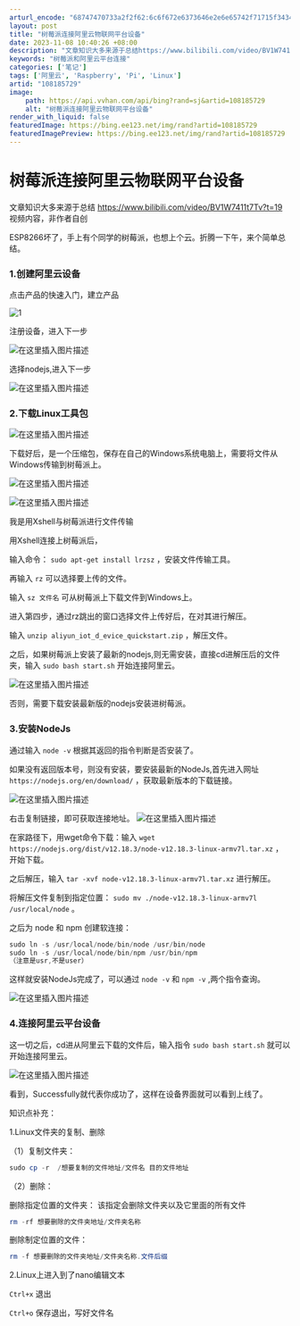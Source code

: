```yaml
---
arturl_encode: "68747470733a2f2f62:6c6f672e6373646e2e6e65742f71715f34343033363634352f:61727469636c652f64657461696c732f313038313835373239"
layout: post
title: "树莓派连接阿里云物联网平台设备"
date: 2023-11-08 10:40:26 +08:00
description: "文章知识大多来源于总结https://www.bilibili.com/video/BV1W7411"
keywords: "树莓派和阿里云平台连接"
categories: ['笔记']
tags: ['阿里云', 'Raspberry', 'Pi', 'Linux']
artid: "108185729"
image:
    path: https://api.vvhan.com/api/bing?rand=sj&artid=108185729
    alt: "树莓派连接阿里云物联网平台设备"
render_with_liquid: false
featuredImage: https://bing.ee123.net/img/rand?artid=108185729
featuredImagePreview: https://bing.ee123.net/img/rand?artid=108185729
---
```


# 树莓派连接阿里云物联网平台设备

文章知识大多来源于总结
<https://www.bilibili.com/video/BV1W7411t7Tv?t=19>
视频内容，非作者自创

ESP8266坏了，手上有个同学的树莓派，也想上个云。折腾一下午，来个简单总结。

### 1.创建阿里云设备

点击产品的快速入门，建立产品
  
![1](https://i-blog.csdnimg.cn/blog_migrate/62fe240c5ff2c9325876c523b4519db0.png#pic_center)
  
注册设备，进入下一步
  
![在这里插入图片描述](https://i-blog.csdnimg.cn/blog_migrate/97763effe3b51be0f09739392914fb7e.png#pic_center)
  
选择nodejs,进入下一步
  
![在这里插入图片描述](https://i-blog.csdnimg.cn/blog_migrate/00e49717ca4570e833bd1340f8d00398.png#pic_center)

### 2.下载Linux工具包

![在这里插入图片描述](https://i-blog.csdnimg.cn/blog_migrate/0b9888d5bac326e8740835c8bc0452d2.png#pic_center)
  
下载好后，是一个压缩包，保存在自己的Windows系统电脑上，需要将文件从Windows传输到树莓派上。
  
![在这里插入图片描述](https://i-blog.csdnimg.cn/blog_migrate/6440e4350803c620b62d0b7920ffb804.png#pic_center)
  
![在这里插入图片描述](https://i-blog.csdnimg.cn/blog_migrate/09cdeb58fcc3eacad38b46f78f846c53.png#pic_center)

我是用Xshell与树莓派进行文件传输
  
用Xshell连接上树莓派后，
  
输入命令：
`sudo apt-get install lrzsz`
，安装文件传输工具。
  
再输入
`rz`
可以选择要上传的文件。
  
输入
`sz 文件名`
可从树莓派上下载文件到Windows上。

进入第四步，通过rz跳出的窗口选择文件上传好后，在对其进行解压。
  
输入
`unzip aliyun_iot_d_evice_quickstart.zip`
，解压文件。
  
之后，如果树莓派上安装了最新的nodejs,则无需安装，直接cd进解压后的文件夹，输入
`sudo bash start.sh`
开始连接阿里云。
  
![在这里插入图片描述](https://i-blog.csdnimg.cn/blog_migrate/1636215e19010cce317ede649382393c.png#pic_center)
  
否则，需要下载安装最新版的nodejs安装进树莓派。

### 3.安装NodeJs

通过输入
`node -v`
根据其返回的指令判断是否安装了。
  
如果没有返回版本号，则没有安装，要安装最新的NodeJs,首先进入网址
`https://nodejs.org/en/download/`
，获取最新版本的下载链接。
  
![在这里插入图片描述](https://i-blog.csdnimg.cn/blog_migrate/fb8adbe75a820c26c958e262ae5337ba.png#pic_center)
  
右击复制链接，即可获取连接地址。
![在这里插入图片描述](https://i-blog.csdnimg.cn/blog_migrate/7f02d6f084890a4d81adb1517d2aecf3.png#pic_center)

在家路径下，用wget命令下载：输入
`wget https://nodejs.org/dist/v12.18.3/node-v12.18.3-linux-armv7l.tar.xz`
，开始下载。
  
之后解压，输入
`tar -xvf node-v12.18.3-linux-armv7l.tar.xz`
进行解压。
  
将解压文件复制到指定位置：
`sudo mv ./node-v12.18.3-linux-armv7l /usr/local/node`
。
  
之后为 node 和 npm 创建软连接：

```powershell
sudo ln -s /usr/local/node/bin/node /usr/bin/node
sudo ln -s /usr/local/node/bin/npm /usr/bin/npm
（注意是usr,不是user）

```

这样就安装NodeJs完成了，可以通过
`node -v`
和
`npm -v`
,两个指令查询。
  
![在这里插入图片描述](https://i-blog.csdnimg.cn/blog_migrate/332e60eb72279e86a2be005e2eee2ea5.png#pic_center)

### 4.连接阿里云平台设备

这一切之后，cd进从阿里云下载的文件后，输入指令
`sudo bash start.sh`
就可以开始连接阿里云。
  
![在这里插入图片描述](https://i-blog.csdnimg.cn/blog_migrate/6ce686e39d8fd76a71608d84647a4f37.png#pic_center)
  
看到，Successfully就代表你成功了，这样在设备界面就可以看到上线了。

知识点补充：
  
1.Linux文件夹的复制、删除
  
（1）复制文件夹：

```powershell
sudo cp -r  /想要复制的文件地址/文件名 目的文件地址

```

（2）删除：

删除指定位置的文件夹： 该指定会删除文件夹以及它里面的所有文件

```powershell
rm -rf 想要删除的文件夹地址/文件夹名称

```

删除制定位置的文件：

```powershell
rm -f 想要删除的文件夹地址/文件夹名称.文件后缀

```

2.Linux上进入到了nano编辑文本
  
`Ctrl+x`
退出
  
`Ctrl+o`
保存退出，写好文件名